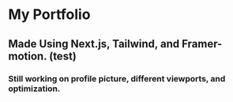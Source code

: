 # My Portfolio

## Made Using Next.js, Tailwind, and Framer-motion. (test)

### Still working on profile picture, different viewports, and optimization.

